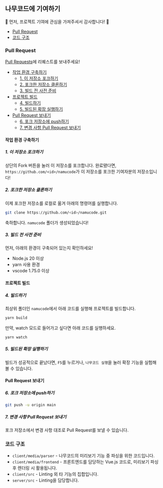 ## 나무코드에 기여하기
🎉 먼저, 프로젝트 기여에 관심을 가져주셔서 감사합니다! 🎉

- [Pull Request](#pull-request)
- [코드 구조](#코드-구조)

### Pull Request
[Pull Requests](https://github.com/jhk1090/namucode/pulls)에 리퀘스트를 보내주세요!

- [작업 환경 구축하기](#작업-환경-구축하기)
	- [1. 이 저장소 포크하기](#1-이-저장소-포크하기)
	- [2. 포크한 저장소 클론하기](#2-포크한-저장소-클론하기)
	- [3. 빌드 전 사전 준비](#3-빌드-전-사전-준비)
- [프로젝트 빌드](#프로젝트-빌드)
	- [4. 빌드하기](#4-빌드하기)
	- [5. 빌드된 확장 실행하기](#5-빌드된-확장-실행하기)
- [Pull Request 보내기](#pull-request-보내기)
	- [6. 포크 저장소에 push하기](#6-포크-저장소에-push하기)
	- [7. 변경 사항 Pull Request 보내기](#7-변경-사항-pull-request-보내기)
#### 작업 환경 구축하기 
##### 1. 이 저장소 포크하기
상단의 Fork 버튼을 눌러 이 저장소를 포크합니다.
완료됐다면, `https://github.com/<id>/namucode`가 이 저장소를 포크한 기여자분의 저장소입니다!

##### 2. 포크한 저장소 클론하기
이제 포크한 저장소를 로컬로 옮겨 아래의 명령어를 실행합니다.
```sh
git clone https://github.com/<id>/namucode.git
```
축하합니다. `namucode` 폴더가 생성되었습니다!

##### 3. 빌드 전 사전 준비
먼저, 아래의 환경이 구축되어 있는지 확인하세요!

- Node.js 20 이상
- yarn 사용 환경
- vscode 1.75.0 이상

#### 프로젝트 빌드
##### 4. 빌드하기
최상위 폴더인 `namucode`에서 아래 코드를 실행해 프로젝트를 빌드합니다.
```sh
yarn build
```

만약, watch 모드로 들어가고 싶다면 아래 코드를 실행하세요.
```sh
yarn watch
```

##### 5. 빌드된 확장 실행하기
빌드가 성공적으로 끝났다면, `F5`를 누르거나, `나무코드 실행`을 눌러 확장 기능을 실험해 볼 수 있습니다.

#### Pull Request 보내기
##### 6. 포크 저장소에 push하기
```sh
git push -u origin main
```

##### 7. 변경 사항 Pull Request 보내기
포크 저장소에서 변경 사항 대조로 Pull Request를 보낼 수 있습니다.

### 코드 구조
- `client/media/parser` - 나무코드의 미리보기 기능 중 파싱을 위한 코드입니다.
- `client/media/frontend` - 프론트엔드를 담당하는 Vue.js 코드로, 미리보기 파싱 후 렌더링 시 활용됩니다.
- `client/src` - Linting 외 타 기능의 집합입니다.
- `server/src` - Linting을 담당합니다.